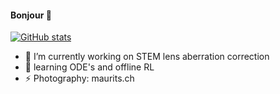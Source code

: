 #### Bonjour 👋

[![GitHub stats](https://github-readme-stats.vercel.app/api?username=mdiephuis&count_private=true&show_icons=true)](https://github.com/anuraghazra/github-readme-stats)

- 🔭 I’m currently working on STEM lens aberration correction
- 🌱 learning ODE's and offline RL
- ⚡ Photography: maurits.ch

